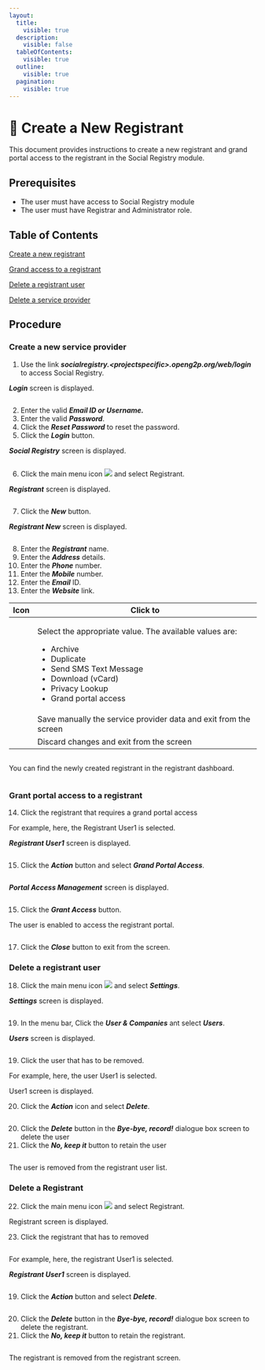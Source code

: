 ```yaml
---
layout:
  title:
    visible: true
  description:
    visible: false
  tableOfContents:
    visible: true
  outline:
    visible: true
  pagination:
    visible: true
---
```


# 📔 Create a New Registrant

This document provides instructions to create a new registrant and grand portal access to the registrant in the Social Registry module.

## Prerequisites

* The user must have access to Social Registry module
* The user must have Registrar and Administrator role.

## Table of Contents

[Create a new registrant](create-a-new-registrant.md#create-a-new-service-provider)

[Grand access to a registrant](create-a-new-registrant.md#grant-portal-access-to-a-service-provider)

[Delete a registrant user](create-a-new-registrant.md#delete-a-service-provider-user)

[Delete a service provider](create-a-new-registrant.md#delete-a-service-provider)

## Procedure

### Create a new service provider

1. Use the link _**socialregistry.\<projectspecific>.openg2p.org/web/login**_ to access Social Registry.

_**Login**_ screen is displayed.

<figure><img src="../../../../.gitbook/assets/login-screen-sr.png" alt=""><figcaption></figcaption></figure>

2. Enter the valid _**Email ID or Username.**_
3. Enter the valid _**Password**_.
4. Click the _**Reset Password**_ to reset the password.
5. Click the _**Login**_ button.

_**Social Registry**_ screen is displayed.

<figure><img src="../../../../.gitbook/assets/social-registry-screen.png" alt=""><figcaption></figcaption></figure>

6. Click the main menu icon ![](../../../../.gitbook/assets/main-menu.png) and select Registrant.

_**Registrant**_ screen is displayed.

<figure><img src="../../../../.gitbook/assets/service-provider-screen.png" alt=""><figcaption></figcaption></figure>

7. Click the _**New**_ button.

_**Registrant New**_ screen is displayed.

<figure><img src="../../../../.gitbook/assets/service-provider-new.png" alt=""><figcaption></figcaption></figure>

8. Enter the _**Registrant**_ name.
9. Enter the _**Address**_ details.
10. Enter the _**Phone**_ number.
11. Enter the _**Mobile**_ number.
12. Enter the _**Email**_ ID.
13. Enter the _**Website**_ link.

| Icon                                                                                         | Click to                                                                                                                                                                                                             |
| -------------------------------------------------------------------------------------------- | -------------------------------------------------------------------------------------------------------------------------------------------------------------------------------------------------------------------- |
| <img src="../../../../.gitbook/assets/Actions.png" alt="" data-size="original">              | <p>Select the appropriate value. The available values are: </p><ul><li>Archive</li><li>Duplicate</li><li>Send SMS Text Message</li><li>Download (vCard)</li><li>Privacy Lookup</li><li>Grand portal access</li></ul> |
| <img src="../../../../.gitbook/assets/icon-save-manually.png" alt="" data-size="original">   | Save manually the service provider data and exit from the screen                                                                                                                                                     |
| <img src="../../../../.gitbook/assets/discard-changes-icon.png" alt="" data-size="original"> | Discard changes and exit from the screen                                                                                                                                                                             |

<figure><img src="../../../../.gitbook/assets/service-provider-data.png" alt=""><figcaption></figcaption></figure>

You can find the newly created registrant in the registrant dashboard.

<figure><img src="../../../../.gitbook/assets/service-provider-list.png" alt=""><figcaption></figcaption></figure>

### Grant portal access to a registrant

14. Click the registrant that requires a grand portal access

For example, here, the Registrant User1 is selected.

_**Registrant User1**_ screen is displayed.

<figure><img src="../../../../.gitbook/assets/service-provider-new-user.png" alt=""><figcaption></figcaption></figure>

15. Click the _**Action**_ button and select _**Grand Portal Access**_.

<figure><img src="../../../../.gitbook/assets/action-grand-portal-access.png" alt=""><figcaption></figcaption></figure>

_**Portal Access Management**_ screen is displayed.

<figure><img src="../../../../.gitbook/assets/portal-access-mngt-sr.png" alt=""><figcaption></figcaption></figure>

15. Click the _**Grant Access**_ button.

The user is enabled to access the registrant portal.

<figure><img src="../../../../.gitbook/assets/grand-access-enabled.png" alt=""><figcaption></figcaption></figure>

17. Click the _**Close**_ button to exit from the screen.

### Delete a registrant user

18. Click the main menu icon ![](../../../../.gitbook/assets/main-menu.png) and select _**Settings**_.

_**Settings**_ screen is displayed.

<figure><img src="../../../../.gitbook/assets/settings-screen-sr.png" alt=""><figcaption></figcaption></figure>

19. In the menu bar, Click the _**User & Companies**_ ant select _**Users**_.

_**Users**_ screen is displayed.

<figure><img src="../../../../.gitbook/assets/user-screen-sr.png" alt=""><figcaption></figcaption></figure>

19. Click the user that has to be removed.

For example, here, the user User1 is selected.

User1 screen is displayed.

20. &#x20;Click the _**Action**_ icon and select _**Delete**_.

<figure><img src="../../../../.gitbook/assets/settings-actions-delete.png" alt=""><figcaption></figcaption></figure>

20. &#x20;Click the _**Delete**_ button in the _**Bye-bye, record!**_ dialogue box screen to delete the user
21. Click the _**No, keep it**_ button to retain the user

<figure><img src="../../../../.gitbook/assets/confirm-delete-sp.png" alt=""><figcaption></figcaption></figure>

The user is removed from the registrant user list.

### Delete a Registrant

22. Click the main menu icon ![](../../../../.gitbook/assets/main-menu.png) and select Registrant.

Registrant screen is displayed.

23. Click the registrant that has to removed&#x20;

<figure><img src="../../../../.gitbook/assets/service-provider-list.png" alt=""><figcaption></figcaption></figure>

For example, here, the registrant User1 is selected.

_**Registrant User1**_ screen is displayed.

<figure><img src="../../../../.gitbook/assets/service-provider-new-user.png" alt=""><figcaption></figcaption></figure>

19. Click the _**Action**_ button and select _**Delete**_.

<figure><img src="../../../../.gitbook/assets/delete-service-provider.png" alt=""><figcaption></figcaption></figure>

20. &#x20;Click the _**Delete**_ button in the _**Bye-bye, record!**_ dialogue box screen to delete the registrant.
21. Click the _**No, keep it**_ button to retain the registrant.

<figure><img src="../../../../.gitbook/assets/confirm-delete-sp.png" alt=""><figcaption></figcaption></figure>

The registrant is removed from the registrant screen.

<figure><img src="../../../../.gitbook/assets/service-provider-screen.png" alt=""><figcaption></figcaption></figure>
